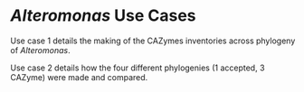 # *Alteromonas* Use Cases

Use case 1 details the making of the CAZymes inventories across phylogeny of *Alteromonas*. 

Use case 2 details how the four different phylogenies (1 accepted, 3 CAZyme) were made and compared.